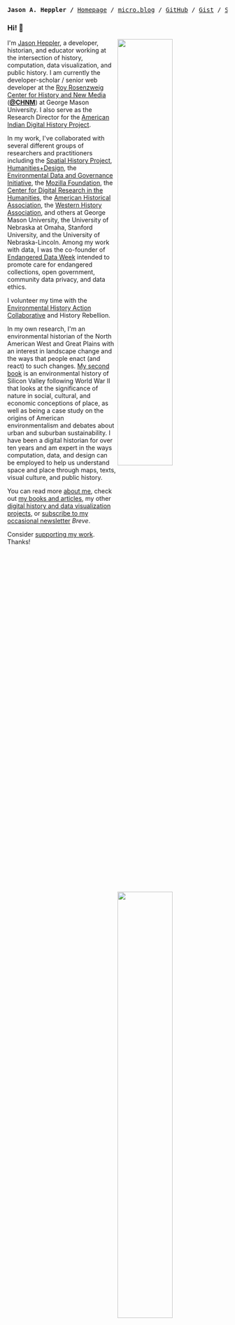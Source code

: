 <p><pre align="center">
<strong>Jason A. Heppler /</strong> <a href="https://jasonheppler.org">Homepage</a> / <a href="https://micro.blog/jaheppler">micro.blog</a> / <a href="https://github.com/hepplerj">GitHub</a> / <a href="https://gist.github.com/hepplerj">Gist</a> / <a href="https://stackoverflow.com/users/569306/jason-heppler">Stack Overflow</a> / <a href="https://observablehq.com/@hepplerj">Observable</a></pre></p>

### Hi! 👋

<img align="right" width="50%" src="https://github-readme-stats.vercel.app/api?username=hepplerj&show_icons=true">

<img align="right" width="50%" src="https://github-readme-stats.vercel.app/api/top-langs/?username=hepplerj&hide=html,css,tex,vim%20script,rich%20text%20format&langs_count=10&layout=compact" />

I'm [Jason Heppler](https://jasonheppler.org), a developer, historian, and educator working at the intersection of history, computation, data visualization, and public history. I am currently the developer-scholar / senior web developer at the [Roy Rosenzweig Center for History and New Media](http://chnm.gmu.edu) (**[@CHNM](https://github.com/chnm)**) at George Mason University. I also serve as the Research Director for the [American Indian Digital History Project](https://aidhp.com).

In my work, I've collaborated with several different groups of researchers and practitioners including the [Spatial History Project](http://spatialhistory.stanford.edu), [Humanities+Design](http://hdlab.stanford.edu), the [Environmental Data and Governance Initiative](https://envirodatagov.org), the [Mozilla Foundation](https://foundation.mozilla.org/en/initiatives/mozilla-open-leaders/), the [Center for Digital Research in the Humanities](https://cdrh.unl.edu), the [American Historical Association](https://www.historians.org), the [Western History Association](https://www.westernhistory.org), and others at George Mason University, the University of Nebraska at Omaha, Stanford University, and the University of Nebraska-Lincoln. Among my work with data, I was the co-founder of [Endangered Data Week](https://endangereddataweek.org) intended to promote care for endangered collections, open government, community data privacy, and data ethics.

I volunteer my time with the [Environmental History Action Collaborative](https://envirodatagov.org/environmental-historians-action-collaborative/) and History Rebellion.

In my own research, I'm an environmental historian of the North American West and Great Plains with an interest in landscape change and the ways that people enact (and react) to such changes. [My second book](https://www.oupress.com/9780806193748/silicon-valley-and-the-environmental-inequalities-of-high-tech-urbanism/) is an environmental history of Silicon Valley following World War II that looks at the significance of nature in social, cultural, and economic conceptions of place, as well as being a case study on the origins of American environmentalism and debates about urban and suburban sustainability. I have been a digital historian for over ten years and am expert in the ways computation, data, and design can be employed to help us understand space and place through maps, texts, visual culture, and public history.

You can read more [about me](https://jasonheppler.org/about/), check out [my books and articles](https://jasonheppler.org/publications/), my other [digital history and data visualization projects](https://jasonheppler.org/research/), or [subscribe to my occasional newsletter](https://buttondown.email/jheppler) *Breve*.

Consider [supporting my work](https://github.com/sponsors/hepplerj). Thanks!

